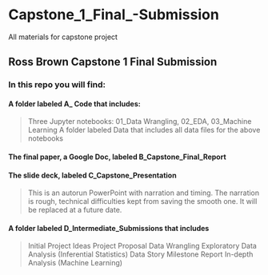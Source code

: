 # Capstone_1_Final_-Submission
All materials for capstone project
## Ross Brown Capstone 1 Final Submission
### In this repo you will find:
#### A folder labeled A_ Code that includes:
> Three Jupyter notebooks: 01_Data Wrangling, 02_EDA, 03_Machine Learning
> A folder labeled Data that includes all data files for the above notebooks

#### The final paper, a Google Doc, labeled B_Capstone_Final_Report 

#### The slide deck, labeled C_Capstone_Presentation
> This is an autorun PowerPoint with narration and timing. The narration is rough, technical difficulties kept from saving the smooth one. It will be replaced at a future date.

#### A folder labeled D_Intermediate_Submissions that includes
> Initial Project Ideas
> Project Proposal
> Data Wrangling
> Exploratory Data Analysis (Inferential Statistics)
> Data Story
> Milestone Report 
> In-depth Analysis (Machine Learning)

